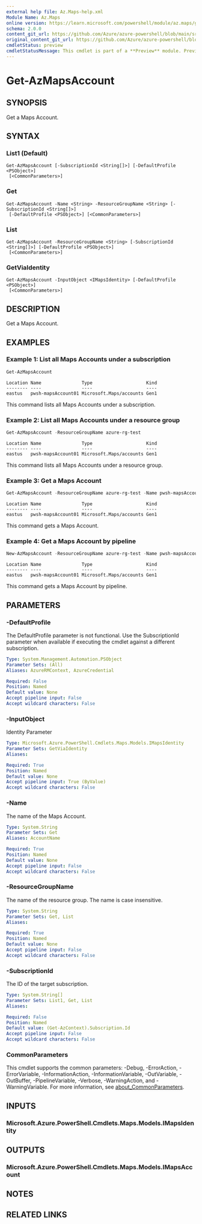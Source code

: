 ```yaml
---
external help file: Az.Maps-help.xml
Module Name: Az.Maps
online version: https://learn.microsoft.com/powershell/module/az.maps/get-azmapsaccount
schema: 2.0.0
content_git_url: https://github.com/Azure/azure-powershell/blob/main/src/Maps/Maps/help/Get-AzMapsAccount.md
original_content_git_url: https://github.com/Azure/azure-powershell/blob/main/src/Maps/Maps/help/Get-AzMapsAccount.md
cmdletStatus: preview
cmdletStatusMessage: This cmdlet is part of a **Preview** module. Preview versions aren't recommended for use in production environments. For more information, see https://aka.ms/azps-refstatus.
---
```


# Get-AzMapsAccount

## SYNOPSIS
Get a Maps Account.

## SYNTAX

### List1 (Default)
```
Get-AzMapsAccount [-SubscriptionId <String[]>] [-DefaultProfile <PSObject>]
 [<CommonParameters>]
```

### Get
```
Get-AzMapsAccount -Name <String> -ResourceGroupName <String> [-SubscriptionId <String[]>]
 [-DefaultProfile <PSObject>] [<CommonParameters>]
```

### List
```
Get-AzMapsAccount -ResourceGroupName <String> [-SubscriptionId <String[]>] [-DefaultProfile <PSObject>]
 [<CommonParameters>]
```

### GetViaIdentity
```
Get-AzMapsAccount -InputObject <IMapsIdentity> [-DefaultProfile <PSObject>]
 [<CommonParameters>]
```

## DESCRIPTION
Get a Maps Account.

## EXAMPLES

### Example 1: List all Maps Accounts under a subscription
```powershell
Get-AzMapsAccount
```

```output
Location Name               Type                    Kind
-------- ----               ----                    ----
eastus   pwsh-mapsAccount01 Microsoft.Maps/accounts Gen1
```

This command lists all Maps Accounts under a subscription.

### Example 2: List all Maps Accounts under a resource group
```powershell
Get-AzMapsAccount -ResourceGroupName azure-rg-test
```

```output
Location Name               Type                    Kind
-------- ----               ----                    ----
eastus   pwsh-mapsAccount01 Microsoft.Maps/accounts Gen1
```

This command lists all Maps Accounts under a resource group.

### Example 3: Get a Maps Account
```powershell
Get-AzMapsAccount -ResourceGroupName azure-rg-test -Name pwsh-mapsAccount01
```

```output
Location Name               Type                    Kind
-------- ----               ----                    ----
eastus   pwsh-mapsAccount01 Microsoft.Maps/accounts Gen1
```

This command gets a Maps Account.

### Example 4: Get a Maps Account by pipeline
```powershell
New-AzMapsAccount -ResourceGroupName azure-rg-test -Name pwsh-mapsAccount01 -SkuName S0 -Location eastus | Get-AzMapsAccount
```

```output
Location Name               Type                    Kind
-------- ----               ----                    ----
eastus   pwsh-mapsAccount01 Microsoft.Maps/accounts Gen1
```

This command gets a Maps Account by pipeline.

## PARAMETERS

### -DefaultProfile
The DefaultProfile parameter is not functional.
Use the SubscriptionId parameter when available if executing the cmdlet against a different subscription.

```yaml
Type: System.Management.Automation.PSObject
Parameter Sets: (All)
Aliases: AzureRMContext, AzureCredential

Required: False
Position: Named
Default value: None
Accept pipeline input: False
Accept wildcard characters: False
```

### -InputObject
Identity Parameter

```yaml
Type: Microsoft.Azure.PowerShell.Cmdlets.Maps.Models.IMapsIdentity
Parameter Sets: GetViaIdentity
Aliases:

Required: True
Position: Named
Default value: None
Accept pipeline input: True (ByValue)
Accept wildcard characters: False
```

### -Name
The name of the Maps Account.

```yaml
Type: System.String
Parameter Sets: Get
Aliases: AccountName

Required: True
Position: Named
Default value: None
Accept pipeline input: False
Accept wildcard characters: False
```

### -ResourceGroupName
The name of the resource group.
The name is case insensitive.

```yaml
Type: System.String
Parameter Sets: Get, List
Aliases:

Required: True
Position: Named
Default value: None
Accept pipeline input: False
Accept wildcard characters: False
```

### -SubscriptionId
The ID of the target subscription.

```yaml
Type: System.String[]
Parameter Sets: List1, Get, List
Aliases:

Required: False
Position: Named
Default value: (Get-AzContext).Subscription.Id
Accept pipeline input: False
Accept wildcard characters: False
```

### CommonParameters
This cmdlet supports the common parameters: -Debug, -ErrorAction, -ErrorVariable, -InformationAction, -InformationVariable, -OutVariable, -OutBuffer, -PipelineVariable, -Verbose, -WarningAction, and -WarningVariable. For more information, see [about_CommonParameters](http://go.microsoft.com/fwlink/?LinkID=113216).

## INPUTS

### Microsoft.Azure.PowerShell.Cmdlets.Maps.Models.IMapsIdentity

## OUTPUTS

### Microsoft.Azure.PowerShell.Cmdlets.Maps.Models.IMapsAccount

## NOTES

## RELATED LINKS
